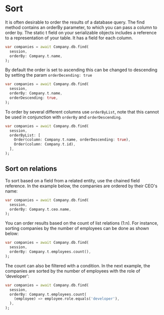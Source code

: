 # Sort

It is often desirable to order the results of a database query. The find method contains an orderBy parameter, to which you can pass a column to order by. The static t field on your serializable objects includes a reference to a representation of your table. It has a field for each column.

```dart
var companies = await Company.db.find(
  session,
  orderBy: Company.t.name,
);
```

By default the order is set to ascending this can be changed to descending by setting the param `orderDecending: true`

```dart
var companies = await Company.db.find(
  session,
  orderBy: Company.t.name,
  orderDescending: true,
);
```

To order by several different columns use `orderByList`, note that this cannot be used in conjunction with `orderBy` and `orderDescending`.

```dart
var companies = await Company.db.find(
  session,
  orderByList: [
    Order(column: Company.t.name, orderDescending: true), 
    Order(column: Company.t.id),
  ],
);
```

## Sort on relations

To sort based on a field from a related entity, use the chained field reference. In the example below, the companies are ordered by their CEO's name:

```dart
var companies = await Company.db.find(
  session,
  orderBy: Company.t.ceo.name,
);
```

You can order results based on the count of list relations (1:n). For instance, sorting companies by the number of employees can be done as shown below:

```dart
var companies = await Company.db.find(
  session,
  orderBy: Company.t.employees.count(),
);
```

The count can also be filtered with a condition. In the next example, the companies are sorted by the number of employees with the role of 'developer':

```dart
var companies = await Company.db.find(
  session,
  orderBy: Company.t.employees.count(
    (employee) => employee.role.equals('developer'),
  ),
);
```
